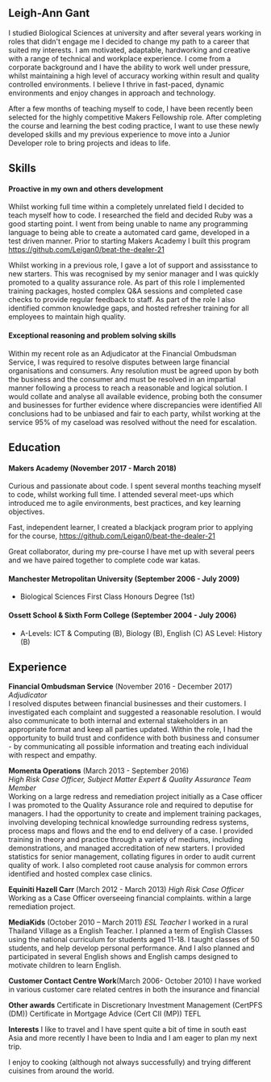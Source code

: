 ## Leigh-Ann Gant

I studied Biological Sciences at university and after several years working in roles that didn't engage me I decided to change my path to a career that suited my interests. I am motivated, adaptable, hardworking and creative with a range of technical and workplace experience. I come from a corporate background and I have the ability to work well under pressure, whilst maintaining a high level of accuracy working within result and quality controlled environments. I believe I thrive in fast-paced, dynamic environments and enjoy changes in approach and technology.

After a few months of teaching myself to code, I have been recently been selected for the highly competitive Makers Fellowship role. After completing the course and learning the best coding practice, I want to use these newly developed skills and my previous experience to move into a Junior Developer role to bring projects and ideas to life.

## Skills

#### Proactive in my own and others development
Whilst working full time within a completely unrelated field I decided to teach myself how to code. I researched the field and decided Ruby was a good starting point. I went from being unable to name any programming language to being able to create a automated card game, developed in a test driven manner. Prior to starting Makers Academy I built this program https://github.com/Leigan0/beat-the-dealer-21

Whilst working in a previous role, I gave a lot of support and assisstance to new starters. This was recognised by my senior manager and I was quickly promoted to a quality assurance role. As part of this role I implemented training packages, hosted complex Q&A sessions and completed case checks to provide regular feedback to staff. As part of the role I also identified common knowledge gaps, and hosted refresher training for all employees to maintain high quality.

#### Exceptional reasoning and problem solving skills
Within my recent role as an Adjudicator at the Financial Ombudsman Service, I was required to resolve disputes between large financial organisations and consumers. Any resolution must be agreed upon by both the business and the consumer and must be resolved in an impartial manner following a process to reach a reasonable and logical solution. I would collate and analyse all available evidence, probing both the consumer and businesses for further evidence where discrepancies were identified All conclusions had to be unbiased and fair to each party, whilst working at the service 95% of my caseload was resolved without the need for escalation.

## Education

#### Makers Academy (November 2017 - March 2018)

Curious and passionate about code. I spent several months teaching myself to code, whilst working full time. I attended several meet-ups which introduced me to agile environments, best practices, and key learning objectives.

Fast, independent learner, I created a blackjack program prior to applying for the course, https://github.com/Leigan0/beat-the-dealer-21

Great collaborator, during my pre-course I have met up with several peers and we have paired together to complete code war katas.

#### Manchester Metropolitan University (September 2006 - July 2009)

- Biological Sciences First Class Honours Degree (1st)

#### Ossett School & Sixth Form College (September 2004 - July 2006)
 - A-Levels: ICT & Computing (B), Biology (B), English (C) AS Level: History (B)

## Experience

**Financial Ombudsman Service** (November 2016 - December 2017)    
*Adjudicator*  
I resolved disputes between financial businesses and their customers. I investigated each complaint and suggested a reasonable resolution. I would also communicate to both internal and external stakeholders in an appropriate format and keep all parties updated. Within the role, I had the opportunity to build trust and confidence with both business and consumer - by communicating all possible information and treating each individual with respect and empathy.

**Momenta Operations** (March 2013 - September 2016)   
*High Risk Case Officer, Subject Matter Expert & Quality Assurance Team Member*  
Working on a large redress and remediation project initially as a Case officer I was promoted to the Quality Assurance role and required to deputise for managers. I had the opportunity to create and implement training packages, involving developing technical knowledge surrounding redress systems, process maps and flows and the end to end delivery of a case. I provided training in theory and practice through a variety of mediums, including demonstrations, and managed accreditation of new starters. I provided statistics for senior management, collating figures in order to audit current quality of work. I also completed root cause analysis for common errors identified and hosted complex case clinics.

**Equiniti Hazell Carr** (March 2012 - March 2013)
*High Risk Case Officer*
Working as a Case Officer overseeing financial complaints. within a large remediation project.

**MediaKids** (October 2010 – March 2011)
*ESL Teacher*
I worked in a rural Thailand Village as a English Teacher. I planned a term of English Classes using the national curriculum for students aged 11-18. I taught classes of 50 students, and help develop personal performance. And I also planned and participated in several English shows and English camps designed to motivate children to learn English.

**Customer Contact Centre Work**(March 2006- October 2010)
I have worked in various customer care related centres in both the insurance and financial

**Other awards** 
Certificate in Discretionary Investment Management (CertPFS (DM))
Certificate in Mortgage Advice (Cert CII (MP))
TEFL

**Interests** 
I like to travel and I have spent quite a bit of time in south east Asia and more recently I have been to India and I am eager to plan my next trip. 

I enjoy to cooking (although not always successfully) and trying different cuisines from around the world.


